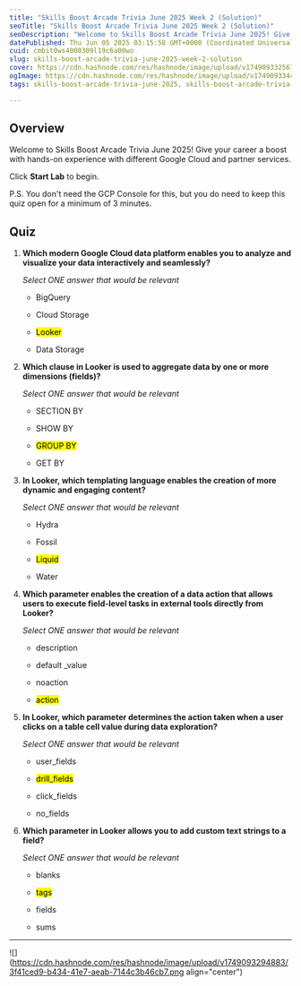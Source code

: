 ```yaml
---
title: "Skills Boost Arcade Trivia June 2025 Week 2 (Solution)"
seoTitle: "Skills Boost Arcade Trivia June 2025 Week 2 (Solution)"
seoDescription: "Welcome to Skills Boost Arcade Trivia June 2025! Give your career a boost with hands-on experience with different Google Cloud and partner services."
datePublished: Thu Jun 05 2025 03:15:58 GMT+0000 (Coordinated Universal Time)
cuid: cmbit0ws4000309l19c6a00wo
slug: skills-boost-arcade-trivia-june-2025-week-2-solution
cover: https://cdn.hashnode.com/res/hashnode/image/upload/v1749093325670/f00159d8-f076-4f6c-8ebf-291af497dcff.png
ogImage: https://cdn.hashnode.com/res/hashnode/image/upload/v1749093344816/ff0570c5-1b00-4bce-b0ec-004610e8c23a.png
tags: skills-boost-arcade-trivia-june-2025, skills-boost-arcade-trivia-june-2025-week-2-solution, skills-boost-arcade-trivia-june-2025-week-2

---
```


## Overview

Welcome to Skills Boost Arcade Trivia June 2025! Give your career a boost with hands-on experience with different Google Cloud and partner services.

Click **Start Lab** to begin.

P.S. You don't need the GCP Console for this, but you do need to keep this quiz open for a minimum of 3 minutes.

## Quiz

1. **Which modern Google Cloud data platform enables you to analyze and visualize your data interactively and seamlessly?**
    
    *Select ONE answer that would be relevant*
    
    * BigQuery
        
    * Cloud Storage
        
    * <mark>Looker</mark>
        
    * Data Storage
        
2. **Which clause in Looker is used to aggregate data by one or more dimensions (fields)?**
    
    *Select ONE answer that would be relevant*
    
    * SECTION BY
        
    * SHOW BY
        
    * <mark>GROUP BY</mark>
        
    * GET BY
        
3. **In Looker, which templating language enables the creation of more dynamic and engaging content?**
    
    *Select ONE answer that would be relevant*
    
    * Hydra
        
    * Fossil
        
    * <mark>Liquid</mark>
        
    * Water
        
4. **Which parameter enables the creation of a data action that allows users to execute field-level tasks in external tools directly from Looker?**
    
    *Select ONE answer that would be relevant*
    
    * description
        
    * default \_value
        
    * noaction
        
    * <mark>action</mark>
        
5. **In Looker, which parameter determines the action taken when a user clicks on a table cell value during data exploration?**
    
    *Select ONE answer that would be relevant*
    
    * user\_fields
        
    * <mark>drill_fields</mark>
        
    * click\_fields
        
    * no\_fields
        
6. **Which parameter in Looker allows you to add custom text strings to a field?**
    
    *Select ONE answer that would be relevant*
    
    * blanks
        
    * <mark>tags</mark>
        
    * fields
        
    * sums
        

---

![](https://cdn.hashnode.com/res/hashnode/image/upload/v1749093294883/3f41ced9-b434-41e7-aeab-7144c3b46cb7.png align="center")